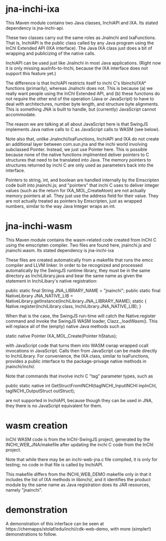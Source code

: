 # jna-inchi-ixa

This Maven module contains two Java classes, InchiAPI and IXA. Its stated dependency is jna-inchi-api.

These two classes carry out the same roles as JnaInchi and IxaFunctions. That is, InchiAPI is the public class called by any Java program using the InChI Extended API (IXA interface). The Java IXA class just does a bit of wrapping and publicizing of the native calls. 

InchiAPI can be used just like JnaInchi in most Java applications. (Right now it is only missing auxInfo-to-Inchi, because the IXA interface does not support this feature yet.)

The difference is that InchiAPI restricts itself to inchi C's libinchi/IXA* functions (primarily), whereas JnaInchi does not. This is because (a) we really want people using the InChI Extended API, and (b) these functions do not require the other end of the operation (Java or JavaScript) to have to deal with architectures, number byte length, and structure byte alignments. This is something JNA is built to handle, but (currently) JavaScript cannot accommodate.

The reason we are talking at all about JavaScript here is that SwingJS implements Java native calls to C as JavaScript calls to WASM (see below). 

Note also that, unlike JnaInchi/IxaFunctions, InchiAPI and IXA do not create an additional layer between com.sun.jna and the inchi world involving subclassed Pointer. Instead, we just use Pointer here. This is possible because none of the native functions implmented deliver pointers to C structures that need to be translated into Java. The memory pointers to structures returned by inchi C are only used as parameters back into the interface. 

Pointers to string, int, and boolean are handled internally by the Emscripten code built into jnainchi.js; and "pointers" that inchi C uses to deliver integer values (such as the return for IXA\_MOL\_CreateAtom) are not actually memory pointers at all. They just use the address field for their value. They are not actually treated as pointers by Emscripten, just as wrapped numbers, similar to the way Java Integer wraps an int.

# jna-inchi-wasm

This Maven module contains the wasm-related code created from InChI C using the emscripten compiler. Two files are found here, jnainchi.js and jnainchi.wasm. Its stated dependency is jna-inchi-ixa 

These files are created automatically from a makefile that runs the emcc compiler and LLVM linker. In order to be recognized and processed automatically by the SwingJS runtime library, they must be in the same directory as InchiLibrary.java and bear the same name as given the statement in InchiLibary's native registration:

   public static final String JNA_LIBRARY_NAME = "jnainchi";
   public static final NativeLibrary JNA_NATIVE_LIB = NativeLibrary.getInstance(InchiLibrary.JNA_LIBRARY_NAME);
   static { 
        Native.register(InchiLibrary.class, InchiLibrary.JNA_NATIVE_LIB); 
   }

When that is the case, the SwingJS run-time will catch the Native.register command and invoke the SwingJS WASM loader, Clazz._loadWasm(). This will replace all of the (empty) native Java methods such as 

   static native Pointer IXA_MOL_Create(Pointer hStatus);

with JavaScript code that turns them into WASM cwrap wrapped ccall invocations in JavaScript. Calls then from JavaScript can be made directly to InchiLibrary. For convenience, the IXA class, similar to IxaFunctions, provides a public interface to the package-privage native methods in jnainchi/inchi/. 

Note that commands that involve inchi C "tag" parameter types, such as

 public static native int GetStructFromINCHI(tagINCHI_InputINCHI inpInChI, tagINCHI_OutputStruct outStruct);

are not supported in InchiAPI, because though they can be used in JNA, they there is no JavaScript equivalent for them. 

# wasm creation

InChI WASM code is from the InChI-SwingJS project, generated by the INCHI\_WEB\_JNA/makefile after updating the inchi C code from the InChI project.

Note that while there may be an inchi-web-jna.c file compiled, it is only for testing; no code in that file is called by InchiAPI.

This makefile differs from the INCHI\_WEB\_DEMO makefile only in that it includes the list of IXA methods in libinchi/, and it identifies the product module by the same name as Java registration does its JAR resources, namely "jnainchi". 

# demonstration

A demonstration of this interface can be seen at https://chemapps/stolaf/edu/inchi/cdk-web-demo, with more (simpler!) demonstrations to follow. 

